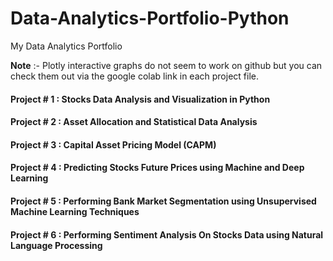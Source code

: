# Data-Analytics-Portfolio-Python
My Data Analytics Portfolio

**Note** :- Plotly interactive graphs do not seem to work on github but you can check them out via the google colab link in each project file.


#### Project # 1 : Stocks Data Analysis and Visualization in Python 
#### Project # 2 : Asset Allocation and Statistical Data Analysis
#### Project # 3 : Capital Asset Pricing Model (CAPM)
#### Project # 4 : Predicting Stocks Future Prices using Machine and Deep Learning
#### Project # 5 : Performing Bank Market Segmentation using Unsupervised Machine Learning Techniques
#### Project # 6 : Performing Sentiment Analysis On Stocks Data using Natural Language Processing
